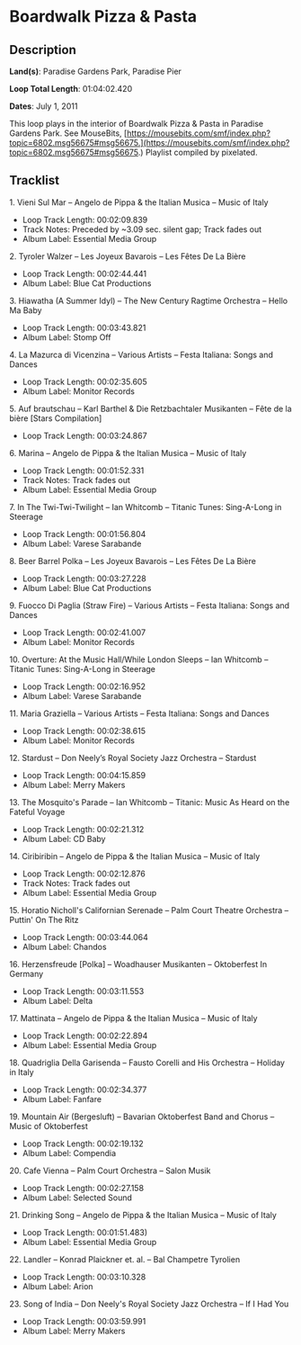 # Boardwalk Pizza & Pasta

## Description

**Land(s)**: Paradise Gardens Park, Paradise Pier

**Loop Total Length**: 01:04:02.420

**Dates**: July 1, 2011

This loop plays in the interior of Boardwalk Pizza & Pasta in Paradise  Gardens Park. See MouseBits, [https://mousebits.com/smf/index.php?topic=6802.msg56675#msg56675.](https://mousebits.com/smf/index.php?topic=6802.msg56675#msg56675.) Playlist compiled by pixelated.

## Tracklist

1\. Vieni Sul Mar – Angelo de Pippa & the Italian Musica – Music of Italy

- Loop Track Length: 00:02:09.839
- Track Notes: Preceded by ~3.09 sec. silent gap; Track fades out
- Album Label: Essential Media Group

2\. Tyroler Walzer – Les Joyeux Bavarois – Les Fêtes De La Bière

- Loop Track Length: 00:02:44.441
- Album Label: Blue Cat Productions

3\. Hiawatha (A Summer Idyl) – The New Century Ragtime Orchestra – Hello Ma Baby

- Loop Track Length: 00:03:43.821
- Album Label: Stomp Off

4\. La Mazurca di Vicenzina – Various Artists – Festa Italiana: Songs and Dances

- Loop Track Length: 00:02:35.605
- Album Label: Monitor Records

5\. Auf brautschau – Karl Barthel & Die Retzbachtaler Musikanten – Fête de la bière [Stars Compilation]

- Loop Track Length: 00:03:24.867

6\. Marina – Angelo de Pippa & the Italian Musica – Music of Italy

- Loop Track Length: 00:01:52.331
- Track Notes: Track fades out
- Album Label: Essential Media Group

7\. In The Twi-Twi-Twilight – Ian Whitcomb – Titanic Tunes: Sing-A-Long in Steerage

- Loop Track Length: 00:01:56.804
- Album Label: Varese Sarabande

8\. Beer Barrel Polka – Les Joyeux Bavarois – Les Fêtes De La Bière

- Loop Track Length: 00:03:27.228
- Album Label: Blue Cat Productions

9\. Fuocco Di Paglia (Straw Fire) – Various Artists – Festa Italiana: Songs and Dances

- Loop Track Length: 00:02:41.007
- Album Label: Monitor Records

10\. Overture: At the Music Hall/While London Sleeps – Ian Whitcomb – Titanic Tunes: Sing-A-Long in Steerage

- Loop Track Length: 00:02:16.952
- Album Label: Varese Sarabande

11\. Maria Graziella – Various Artists – Festa Italiana: Songs and Dances

- Loop Track Length: 00:02:38.615
- Album Label: Monitor Records

12\. Stardust – Don Neely’s Royal Society Jazz Orchestra – Stardust

- Loop Track Length: 00:04:15.859
- Album Label: Merry Makers

13\. The Mosquito's Parade – Ian Whitcomb – Titanic: Music As Heard on the Fateful Voyage

- Loop Track Length: 00:02:21.312
- Album Label: CD Baby

14\. Ciribiribin – Angelo de Pippa & the Italian Musica – Music of Italy

- Loop Track Length: 00:02:12.876
- Track Notes: Track fades out
- Album Label: Essential Media Group

15\. Horatio Nicholl's Californian Serenade – Palm Court Theatre Orchestra – Puttin' On The Ritz

- Loop Track Length: 00:03:44.064
- Album Label: Chandos

16\. Herzensfreude [Polka] – Woadhauser Musikanten – Oktoberfest In Germany

- Loop Track Length: 00:03:11.553
- Album Label: Delta

17\. Mattinata – Angelo de Pippa & the Italian Musica – Music of Italy

- Loop Track Length: 00:02:22.894
- Album Label: Essential Media Group

18\. Quadriglia Della Garisenda – Fausto Corelli and His Orchestra – Holiday in Italy

- Loop Track Length: 00:02:34.377
- Album Label: Fanfare

19\. Mountain Air (Bergesluft) – Bavarian Oktoberfest Band and Chorus – Music of Oktoberfest

- Loop Track Length: 00:02:19.132
- Album Label: Compendia

20\. Cafe Vienna – Palm Court Orchestra – Salon Musik

- Loop Track Length: 00:02:27.158
- Album Label: Selected Sound

21\. Drinking Song – Angelo de Pippa & the Italian Musica – Music of Italy

- Loop Track Length: 00:01:51.483)
- Album Label: Essential Media Group

22\. Landler – Konrad Plaickner et. al. – Bal Champetre Tyrolien

- Loop Track Length: 00:03:10.328
- Album Label: Arion

23\. Song of India – Don Neely's Royal Society Jazz Orchestra – If I Had You

- Loop Track Length: 00:03:59.991
- Album Label: Merry Makers
